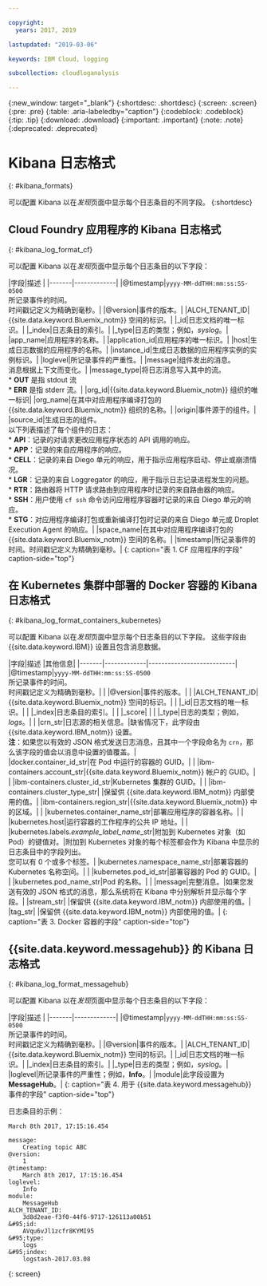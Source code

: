 ```yaml
---

copyright:
  years: 2017, 2019

lastupdated: "2019-03-06"

keywords: IBM Cloud, logging

subcollection: cloudloganalysis

---
```


{:new_window: target="_blank"}
{:shortdesc: .shortdesc}
{:screen: .screen}
{:pre: .pre}
{:table: .aria-labeledby="caption"}
{:codeblock: .codeblock}
{:tip: .tip}
{:download: .download}
{:important: .important}
{:note: .note}
{:deprecated: .deprecated}

# Kibana 日志格式
{: #kibana_formats}

可以配置 Kibana 以在*发现*页面中显示每个日志条目的不同字段。
{:shortdesc}



## Cloud Foundry 应用程序的 Kibana 日志格式
{: #kibana_log_format_cf}

可以配置 Kibana 以在*发现*页面中显示每个日志条目的以下字段：


|字段|描述
|
|-------|-------------|
|@timestamp|`yyyy-MM-ddTHH:mm:ss:SS-0500`<br> 所记录事件的时间。<br> 时间戳记定义为精确到毫秒。|
|@version|事件的版本。|
|ALCH_TENANT_ID|{{site.data.keyword.Bluemix_notm}} 空间的标识。|
|\_id|日志文档的唯一标识。|
|\_index|日志条目的索引。|
|\_type|日志的类型；例如，*syslog*。|
|app_name|应用程序的名称。|
|application_id|应用程序的唯一标识。|
|host|生成日志数据的应用程序的名称。|
|instance_id|生成日志数据的应用程序实例的实例标识。|
|loglevel|所记录事件的严重性。|
|message|组件发出的消息。<br> 消息根据上下文而变化。|
|message_type|将日志消息写入其中的流。<br> * **OUT** 是指 stdout 流<br> * **ERR** 是指 stderr 流。|
|org_id|{{site.data.keyword.Bluemix_notm}} 组织的唯一标识|
|org_name|在其中对应用程序编译打包的 {{site.data.keyword.Bluemix_notm}} 组织的名称。|
|origin|事件源于的组件。|
|source_id|生成日志的组件。<br> 以下列表描述了每个组件的日志：<br> * **API**：记录的对请求更改应用程序状态的 API 调用的响应。<br> * **APP**：记录的来自应用程序的响应。<br> * **CELL**：记录的来自 Diego 单元的响应，用于指示应用程序启动、停止或崩溃情况。<br> * **LGR**：记录的来自 Loggregator 的响应，用于指示日志记录进程发生的问题。<br> * **RTR**：路由器将 HTTP 请求路由到应用程序时记录的来自路由器的响应。<br> * **SSH**：用户使用 `cf ssh` 命令访问应用程序容器时记录的来自 Diego 单元的响应。<br> * **STG**：对应用程序编译打包或重新编译打包时记录的来自 Diego 单元或 Droplet Execution Agent 的响应。|
|space_name|在其中对应用程序编译打包的 {{site.data.keyword.Bluemix_notm}} 空间的名称。|
|timestamp|所记录事件的时间。时间戳记定义为精确到毫秒。|
{: caption="表 1. CF 应用程序的字段" caption-side="top"}



## 在 Kubernetes 集群中部署的 Docker 容器的 Kibana 日志格式
{: #kibana_log_format_containers_kubernetes}

可以配置 Kibana 以在*发现*页面中显示每个日志条目的以下字段。
这些字段由 {{site.data.keyword.IBM}} 设置且包含消息数据。 

|字段|描述
|其他信息|
|-------|-------------|---------------------------|
|@timestamp|`yyyy-MM-ddTHH:mm:ss:SS-0500`<br> 所记录事件的时间。<br> 时间戳记定义为精确到毫秒。| |
|@version|事件的版本。| |
|ALCH_TENANT_ID|{{site.data.keyword.Bluemix_notm}} 空间的标识。| |
|\_id|日志文档的唯一标识。| |
|\_index|日志条目的索引。| |
|\_score|  |  |
|\_type|日志的类型；例如，*logs*。| |
|crn_str|日志源的相关信息。|缺省情况下，此字段由 {{site.data.keyword.IBM_notm}} 设置。<br> **注**：如果您以有效的 JSON 格式发送日志消息，且其中一个字段命名为 `crn`，那么该字段的值会以消息中设置的值覆盖。|  
|docker.container_id_str|在 Pod 中运行的容器的 GUID。| |
|ibm-containers.account_str|{{site.data.keyword.Bluemix_notm}} 帐户的 GUID。|  |
|ibm-containers.cluster_id_str|Kubernetes 集群的 GUID。|  |
|ibm-containers.cluster_type_str|  |保留供 {{site.data.keyword.IBM_notm}} 内部使用的值。|
|ibm-containers.region_str|{{site.data.keyword.Bluemix_notm}} 中的区域。|  |
|kubernetes.container_name_str|部署应用程序的容器名称。|  |
|kubernetes.host|运行容器的工作程序的公共 IP 地址。|  |
|kubernetes.labels.*example_label_name*\_str|附加到 Kubernetes 对象（如 Pod）的键值对。|附加到 Kubernetes 对象的每个标签都会作为 Kibana 中显示的日志条目中的字段列出。<br> 您可以有 0 个或多个标签。|
|kubernetes.namespace_name_str|部署容器的 Kubernetes 名称空间。|  |
|kubernetes.pod_id_str|部署容器的 Pod 的 GUID。|  |
|kubernetes.pod_name_str|Pod 的名称。|  |
|message|完整消息。|如果您发送有效的 JSON 格式的消息，那么系统将在 Kibana 中分别解析并显示每个字段。|
|stream_str|  |保留供 {{site.data.keyword.IBM_notm}} 内部使用的值。|
|tag_str|  |保留供 {{site.data.keyword.IBM_notm}} 内部使用的值。|
{: caption="表 3. Docker 容器的字段" caption-side="top"}


## {{site.data.keyword.messagehub}} 的 Kibana 日志格式
{: #kibana_log_format_messagehub}

可以配置 Kibana 以在*发现*页面中显示每个日志条目的以下字段：


|字段|描述
|
|-------|-------------|
|@timestamp|`yyyy-MM-ddTHH:mm:ss:SS-0500`<br> 所记录事件的时间。<br> 时间戳记定义为精确到毫秒。|
|@version|事件的版本。|
|ALCH_TENANT_ID|{{site.data.keyword.Bluemix_notm}} 空间的标识。|
|\_id|日志文档的唯一标识。|
|\_index|日志条目的索引。|
|\_type|日志的类型；例如，*syslog*。|
|loglevel|所记录事件的严重性；例如，**Info**。|
|module|此字段设置为 **MessageHub**。|
{: caption="表 4. 用于 {{site.data.keyword.messagehub}} 事件的字段" caption-side="top"}

日志条目的示例：

```
March 8th 2017, 17:15:16.454	

message:
    Creating topic ABC
@version:
    1
@timestamp:
    March 8th 2017, 17:15:16.454
loglevel:
    Info
module:
    MessageHub
ALCH_TENANT_ID:
    3d8d2eae-f3f0-44f6-9717-126113a00b51
&#95;id:
    AVqu6vJl1zcfr8KYMI95
&#95;type:
    logs
&#95;index:
    logstash-2017.03.08
```
{: screen}


